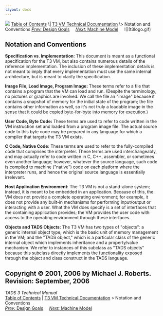 ```yaml
---
layout: docs
---
```



<img src="../topbar.jpg" data-border="0" />
<a href="../toc.html" class="nav">Table of Contents</a> \|
<a href="../t3spec.html" class="nav">T3 VM Technical Documentation</a> \>
Notation and Conventions  
<span class="navnp"><a href="goals.html" class="nav"><em>Prev:</em> Design Goals</a>
    <a href="model.html" class="nav"><em>Next:</em> Machine Model</a>    
</span>
![](t3logo.gif)

  
  

## Notation and Conventions

**Specification vs. Implementation:** This document is meant as a
functional specification for the T3 VM, but also contains numerous
details of the reference implementation. The inclusion of these
implementation details is not meant to imply that every implementation
must use the same internal architecture, but is meant to clarify the
specification.

**Image File, Load Image, Program Image:** These terms refer to a file
that contains a program that the VM can load and run. (Despite the
terminology, no pictures or graphics are involved. We call the file an
"image" because it contains a snapshot of memory for the initial state
of the program; the file contains other information as well, so it's not
truly a loadable image in the sense that it could be copied
byte-for-byte into memory for execution.)

**User Code, Byte Code:** These terms are used to refer to code written
in the VM instruction set and loaded from a program image file. The
actual source code to this byte code may be prepared in any language for
which a compiler that targets the T3 VM exists.

**C Code, Native Code:** These terms are used to refer to the
fully-compiled code that comprises the interpreter. These terms are used
interchangeably, and may actually refer to code written in C, C++,
assembler, or sometimes even another language; however, whatever the
source language, such code is compiled to machine ("native") code on
each platform where the interpreter runs, and hence the original source
language is essentially irrelevant.

**Host Application Environment:** The T3 VM is not a stand-alone system;
instead, it is meant to be embedded in an application. Because of this,
the VM does not provide a complete operating environment; for example,
it does not provide any built-in mechanisms for performing input/output
or interacting with a user. What the VM does specify is a set of
interfaces that the containing application provides; the VM provides the
user code with access to the operating environment through these
interfaces.

**Objects and TADS Objects:** The T3 VM has two types of "objects": a
generic internal object type, which is the basic unit of memory
management in the VM; and the "TADS object," which is a particular class
of the generic internal object which implements inheritance and a
property/value mechanism. We refer to instances of this subclass as
"TADS objects" because this subclass directly implements the
functionality exposed through the object and class construct in the TADS
language.



Copyright © 2001, 2006 by Michael J. Roberts.  
Revision: September, 2006
------------------------------------------------------------------------



*TADS 3 Technical Manual*  
<a href="../toc.html" class="nav">Table of Contents</a> \|
<a href="../t3spec.html" class="nav">T3 VM Technical Documentation</a> \>
Notation and Conventions  
<span class="navnp"><a href="goals.html" class="nav"><em>Prev:</em> Design Goals</a>
    <a href="model.html" class="nav"><em>Next:</em> Machine Model</a>    
</span>



